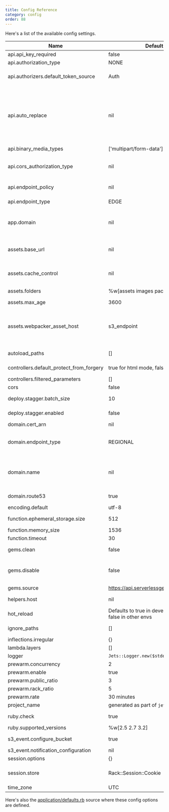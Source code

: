 ```yaml
---
title: Config Reference
category: config
order: 88
---
```


Here's a list of the available config settings.

Name | Default | Description
---|---|---
api.api_key_required | false | Whether or not to require API key
api.authorization_type | NONE | API Gateway default authorization_type
api.authorizers.default_token_source | Auth | This the header to look for and use in the `method.request.header`. IE: `method.request.header.Auth`
api.auto_replace | nil | Whether or not to auto replace the API Gateway when necessary. By default, will prompt user. Setting this to `true` bypasses the prompt. Note changing the API Gateway will change the endpoint. It's recommended to set up a [custom domain]({% link _docs/routing/custom-domain.md %}) which is updated with the new API Gateway endpoint automatically.
api.binary_media_types| ['multipart/form-data'] | Content types to treat as binary
api.cors_authorization_type  | nil | API Gateway default authorization_type for CORS. Note, default is `nil` so ApiGateway::Cors#cors_authorization_type handles.
api.endpoint_policy | nil | Note, required when endpoint_type is EDGE
api.endpoint_type | EDGE | Endpoint type. IE: PRIVATE, EDGE, REGIONAL
app.domain | nil | The app domain to use. Should be the domain only without the protocol. This applies at the controller-level, IE: methods like `redirect_to`
assets.base_url | nil | Base url to use to serve assets. IE: https://cloudfront.com/my/base/path. By default this is the s3 website url that jets manages.
assets.cache_control | nil | The cache control expiry. IE: `public, max-age=3600`. Note, `assets.max_age` is a shorter way to set cache_control.
assets.folders | %w[assets images packs] | Folders to assets package and upload to s3
assets.max_age | 3600 | Default max age on assets
assets.webpacker_asset_host | s3_endpoint | Default uses the s3 endpoint url. You can set an explicit value if you need to override. Also if assets.base_url is use, that will be used. Precedence: 1. assets.webpacker_asset_host 2. assets.base_host 3. s3_endpoint
autoload_paths | [] | Customize autoload paths. Add extra paths you want to Jets autoload.
controllers.default_protect_from_forgery | true for html mode, false for api mode. | Whether or not to check for forgery protection
controllers.filtered_parameters | [] | Parameters to filter in logging output
cors | false | Enable cors
deploy.stagger.batch_size | 10 | Stagger the cloudformation update batch size.
deploy.stagger.enabled | false | Stagger the cloudformation update. Can be helpful with large apps.
domain.cert_arn | nil | Cert ARN for SSL
domain.endpoint_type | REGIONAL | The endpoint type to create for API Gateway custom domain. IE: EDGE or REGIONAL. Default to EDGE because CloudFormation update is faster
domain.name | nil | Custom domain name to use. Recommend to leave nil and jets will set a conventional custom domain name and then use CloudFront in front outside of Jets to fully control the domain name.
domain.route53 | true | Controls whether or not to create the managed route53 record.
encoding.default | utf-8 | Default encoding
function.ephemeral_storage.size | 512 | Lambda function default size of the /tmp directory in megabytes
function.memory_size | 1536 | Lambda function default memory size
function.timeout | 30 | Lambda function default timeout
gems.clean | false | Whether or not to always rebuild binary gems in the cache folder.
gems.disable | false | Disable use of [Serverless Gems]({% link _docs/serverlessgems.md %}) service. Note, this means you must build a custom lambda layer yourself.
gems.source | https://api.serverlessgems.com/api/v1 | Default serverlessgems source
helpers.host | nil | Override the host value use in the view helpers. IE: https://myurl.com:8888
hot_reload | Defaults to true in development and false in other envs | Whether or not to hot reload
ignore_paths | [] | Customize ignore paths. These paths will be ignored by the autoloader.
inflections.irregular | {} | Special case inflections
lambda.layers | [] | Additional custom lambda layers to use.
logger | `Jets::Logger.new($stderr)` | Jets logger
prewarm.concurrency | 2 | Prewarning concurrency
prewarm.enable | true | Enable prewarming noop call.
prewarm.public_ratio  | 3 | Prewarming public ratio
prewarm.rack_ratio | 5 | Prewarming rack ratio
prewarm.rate | 30 minutes | Prewarming Rate
project_name | generated as part of `jets new` | Jets project name
ruby.check | true | Check at bootup time for supported Ruby versions.
ruby.supported_versions | %w[2.5 2.7 3.2] | List of officially supported Ruby versions.
s3_event.configure_bucket | true | Whether or not to customer the bucket with the event notification trigger.
s3_event.notification_configuration | nil | Notification configuration
session.options | {} | Session storage options
session.store | Rack::Session::Cookie | Session storage.  Note when accessing it use `session[:store]`` since ``.store` is an OrderedOptions method.
time_zone | UTC | Time zone

Here's also the [application/defaults.rb](https://github.com/boltops-tools/jets/blob/master/lib/jets/application/defaults.rb) source where these config options are defined.
